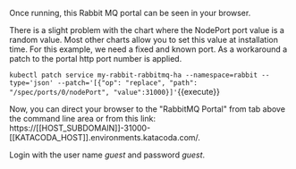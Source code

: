 Once running, this Rabbit MQ portal can be seen in your browser.

There is a slight problem with the chart where the NodePort port value is a random value. Most other charts allow you to set this value at installation time. For this example, we need a fixed and known port. As a workaround a patch to the portal http port number is applied.

`kubectl patch service my-rabbit-rabbitmq-ha --namespace=rabbit --type='json' --patch='[{"op": "replace", "path": "/spec/ports/0/nodePort", "value":31000}]'`{{execute}}

Now, you can direct your browser to the "RabbitMQ Portal" from tab above the command line area or from this link: https://[[HOST_SUBDOMAIN]]-31000-[[KATACODA_HOST]].environments.katacoda.com/.

Login with the user name _guest_ and password _guest_.
